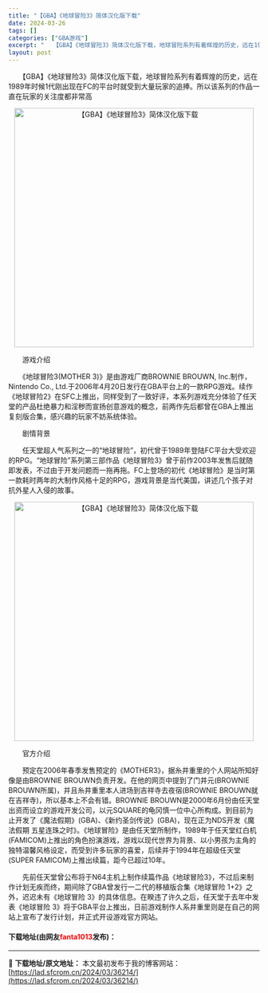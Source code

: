 ```yaml
---
title: "【GBA】《地球冒险3》简体汉化版下载"
date: 2024-03-26
tags: []
categories: ["GBA游戏"]
excerpt: "　　【GBA】《地球冒险3》简体汉化版下载，地球冒险系列有着辉煌的历史，远在1989年时候1代刚出现在FC的平台时就受到大量玩家的追捧。所以该系列的作品一直在玩家的关注度都非常高 　　游戏介绍 　　《地球冒险3(MOTHER 3)》是由游戏厂商BROWNIE BROUWN, Inc.制作，Ninte&hellip;"
layout: post
---
```


 <p>　　【GBA】《地球冒险3》简体汉化版下载，地球冒险系列有着辉煌的历史，远在1989年时候1代刚出现在FC的平台时就受到大量玩家的追捧。所以该系列的作品一直在玩家的关注度都非常高</p> <p align="center"><img align="" border="0" src="https://lad.sfcrom.cn/wp-content/uploads/2024/03/20240326_6602636f068d5.jpg" width="480" alt="【GBA】《地球冒险3》简体汉化版下载" /></p> <p>　　游戏介绍</p> <p>　　《地球冒险3(MOTHER 3)》是由游戏厂商BROWNIE BROUWN, Inc.制作，Nintendo Co., Ltd.于2006年4月20日发行在GBA平台上的一款RPG游戏。续作《地球冒险2》在SFC上推出，同样受到了一致好评，本系列游戏充分体验了任天堂的产品杜绝暴力和淫秽而宣扬创意游戏的概念，前两作先后都曾在GBA上推出复刻版合集，感兴趣的玩家不妨系统体验。</p> <p>　　剧情背景</p> <p>　　任天堂超人气系列之一的&ldquo;地球冒险&rdquo;，初代曾于1989年登陆FC平台大受欢迎的RPG。&ldquo;地球冒险&rdquo;系列第三部作品《地球冒险3》曾于前作2003年发售后就随即发表，不过由于开发问题而一拖再拖。FC上登场的初代《地球冒险》是当时第一款耗时两年的大制作风格十足的RPG，游戏背景是当代美国，讲述几个孩子对抗外星人入侵的故事。</p> <p align="center"><img align="" border="0" src="https://lad.sfcrom.cn/wp-content/uploads/2024/03/20240326_6602636f6e45f.jpg" width="480" alt="【GBA】《地球冒险3》简体汉化版下载" /></p> <p>　　官方介绍</p> <p>　　预定在2006年春季发售预定的《MOTHER3》，据糸井重里的个人网站所知好像是由BROWNIE BROUWN负责开发。在他的网页中提到了门井元(BROWNIE BROUWN所属)，并且糸井重里本人进场到吉祥寺去夜宿(BROWNIE BROUWN就在吉祥寺)，所以基本上不会有错。BROWNIE BROUWN是2000年6月份由任天堂出资而设立的游戏开发公司，以元SQUARE的龟冈慎一位中心所构成。到目前为止开发了《魔法假期》(GBA)、《新约圣剑传说》(GBA)，现在正为NDS开发《魔法假期 五星连珠之时》。《地球冒险》是由任天堂所制作，1989年于任天堂红白机(FAMICOM)上推出的角色扮演游戏，游戏以现代世界为背景、以小男孩为主角的独特温馨风格设定，而受到许多玩家的喜爱，后续并于1994年在超级任天堂(SUPER FAMICOM)上推出续篇，距今已超过10年。</p> <p>　　先前任天堂曾公布将于N64主机上制作续篇作品《地球冒险3》，不过后来制作计划无疾而终，期间除了GBA曾发行一二代的移植版合集《地球冒险 1+2》之外，迟迟未有《地球冒险 3》的具体信息。在睽违了许久之后，任天堂于去年中发表《地球冒险 3》将于GBA平台上推出，日前游戏制作人系井重里则是在自己的网站上宣布了发行计划，并正式开设游戏官方网站。</p> <p><h4>下载地址(由网友<font color="red">fanta1013</font>发布)：</h4></p> 

---
📖 **下载地址/原文地址：** 本文最初发布于我的博客网站：[https://lad.sfcrom.cn/2024/03/36214/](https://lad.sfcrom.cn/2024/03/36214/)
